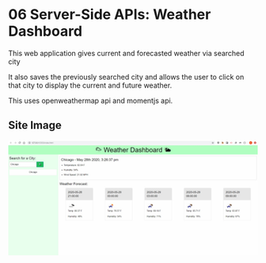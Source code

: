 # 06 Server-Side APIs: Weather Dashboard

This web application gives current and forecasted weather via searched city

It also saves the previously searched city and allows the user to click on that city to display the current and future weather.

This uses openweathermap api and momentjs api.

## Site Image

![Weather Dashboard](assets/weatherDashboard.jpg)
